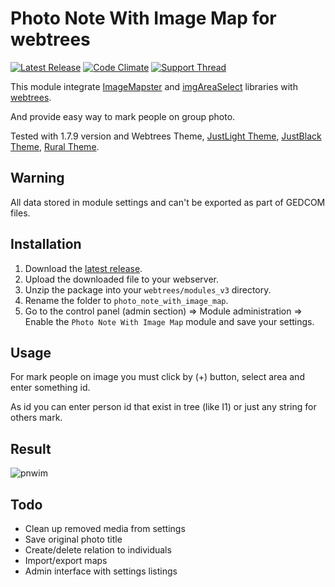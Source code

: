 # Photo Note With Image Map for webtrees

[![Latest Release](https://img.shields.io/github/release/UksusoFF/webtrees-photo_note_with_image_map.svg)](https://github.com/UksusoFF/webtrees-photo_note_with_image_map/releases/latest)
[![Code Climate](https://lima.codeclimate.com/github/UksusoFF/webtrees-photo_note_with_image_map/badges/gpa.svg)](https://lima.codeclimate.com/github/UksusoFF/webtrees-photo_note_with_image_map) [![Support Thread](https://img.shields.io/badge/support-forum-brightgreen.svg)](https://www.webtrees.net/index.php/en/forum/2-open-discussion/30219-how-to-mark-individuals-on-group-photo)

This module integrate [ImageMapster](http://www.outsharked.com/imagemapster/) and [imgAreaSelect](http://odyniec.net/projects/imgareaselect/) libraries with [webtrees](https://www.webtrees.net/).

And provide easy way to mark people on group photo.

Tested with 1.7.9 version and Webtrees Theme, [JustLight Theme](http://www.justcarmen.nl/themes/justlight-theme/), [JustBlack Theme](https://github.com/JustCarmen/justblack), [Rural Theme](https://www.webtrees.net/index.php/en/add-ons/download/4-themes/119-rural-theme).

## Warning

All data stored in module settings and can't be exported as part of GEDCOM files.

## Installation
1. Download the [latest release](https://github.com/UksusoFF/webtrees-photo_note_with_image_map/releases/latest).
2. Upload the downloaded file to your webserver.
3. Unzip the package into your `webtrees/modules_v3` directory.
4. Rename the folder to `photo_note_with_image_map`.
5. Go to the control panel (admin section) => Module administration => Enable the `Photo Note With Image Map` module and save your settings.

## Usage

For mark people on image you must click by (+) button, select area and enter something id.

As id you can enter person id that exist in tree (like I1) or just any string for others mark.

## Result

![pnwim](https://cloud.githubusercontent.com/assets/1931442/23299146/d33eb9d0-fa99-11e6-96f1-d07c89fc6f0f.png)

## Todo
* Clean up removed media from settings
* Save original photo title
* Create/delete relation to individuals
* Import/export maps
* Admin interface with settings listings
